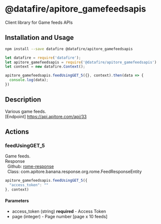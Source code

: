 # @datafire/apitore_gamefeedsapis

Client library for Game feeds APIs

## Installation and Usage
```bash
npm install --save datafire @datafire/apitore_gamefeedsapis
```

```js
let datafire = require('datafire');
let apitore_gamefeedsapis = require('@datafire/apitore_gamefeedsapis').actions;
let context = new datafire.Context();

apitore_gamefeedsapis.feedUsingGET_5({}, context).then(data => {
  console.log(data);
})
```

## Description
Various game feeds.<BR />[Endpoint] https://api.apitore.com/api/33

## Actions
### feedUsingGET_5
Game feeds.<BR />Response<BR />&nbsp; Github: <a href="https://github.com/keigohtr/apitore-response-parent/tree/master/rome-response">rome-response</a><BR />&nbsp; Class: com.apitore.banana.response.org.rome.FeedResponseEntity<BR />


```js
apitore_gamefeedsapis.feedUsingGET_5({
  "access_token": ""
}, context)
```

#### Parameters
* access_token (string) **required** - Access Token
* page (integer) - Page number [page x 10 feeds]

